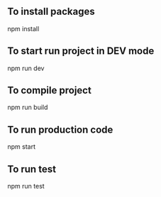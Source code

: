 ## To install packages
npm install

## To start run project in DEV mode
npm run dev

## To compile project
npm run build

## To run production code
npm start

## To run test
npm run test